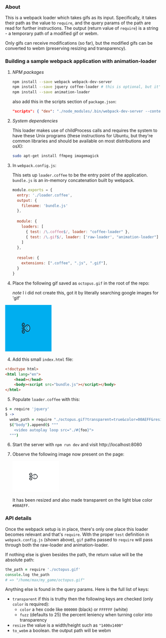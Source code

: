 ### About

This is a webpack loader which takes gifs as its input. Specifically, it takes their path as the value to `require`, and
the query params of the path are read for further instructions. The output (return value of `require`) is a string - 
a temporary path of a modified gif or webm.

Only gifs can receive modifications (so far), but the modified gifs can be converted to webm (preserving resizing and transparency).

### Building a sample webpack application with animation-loader

1. _NPM packages_  

    ```sh
    npm install --save webpack webpack-dev-server
    npm install --save jquery coffee-loader # this is optional, but it's used for this guide
    npm install --save animation-loader
    ```

    also add this in the scripts section of `package.json`:  

    ```json
    "scripts": { "dev": "./node_modules/.bin/webpack-dev-server --content-base . --inline --hot" }
    ```

2. _System dependencies_  

   This loader makes use of childProcess calls and requires the system to have 
   these Unix programs (these instructions for Ubuntu, but they're common libraries and should be available 
   on most distributions and osX):
    ```sh
    sudo apt-get install ffmpeg imagemagick
    ```

2. In `webpack.config.js`:  

   This sets up `loader.coffee` to be the entry point of the application.  
   `bundle.js` is an in-memory concatenation built by webpack.  
    ```js
    module.exports = {
      entry: './loader.coffee',
      output: {
        filename: 'bundle.js'
      },

      module: {
        loaders: [
          { test: /\.coffee$/, loader: "coffee-loader" },
          { test: /\.gif$/, loader: ['raw-loader', "animation-loader"] },
        ]
      },

      resolve: {
        extensions: [".coffee", ".js", ".gif"],
      }
    }

    ```

3. Place the following gif saved as `octopus.gif` in the root of the repo:  

   _note_ I i did not create this, got it by literally searching google images for 'gif'
  
  ![octopus gif](./octopus.gif)


4. Add this small `index.html` file:  

  ```html
  <!doctype html>
  <html lang="en">
      <head></head>
      <body><script src="bundle.js"></script></body>
  </html>
  ```

5. Populate `loader.coffee` with this:  

  ```coffee
  $ = require 'jquery'
  $ ->
    webm_path = require "./octopus.gif?transparent=true&color=00AEFF&resize=150x100"
    $("body").append($ """
      <video autoplay loop src="./#{foo}">
    """)
  ```

6. Start the server with `npm run dev` and visit http://localhost:8080

7. Observe the following image now present on the page:  

   ![modified gif](./modified-octopus.gif)  

   It has been resized and also made transparent on the light blue color `#00AEFF`.  


### API details

Once the webpack setup is in place, there's only one place this loader becomes relevant and that's `require`. With the proper
`test` definition in `webpack.config.js` (shown above), `gif` paths passed to `require` will pass through both the raw-loader and animation-loader.

If nothing else is given besides the path, the return value will be the absolute path:

```coffee
the_path = require './octopus.gif'
console.log the_path 
# => "/home/max/my_game/octopus.gif"
```

Anything else is found in the query params. Here is the full list of keys:

- `transparent` if this is truthy then the following keys are checked (only `color` is required):
  - `color` a hex code like `000000` (black) or `FFFFFF` (white)
  - `fuzz` (defaults to 25) the percent leniency when turning color into transparency
- `resize` the value is a width/height such as `"1400x1400"`
- `to_webm` a boolean. the output path will be webm
